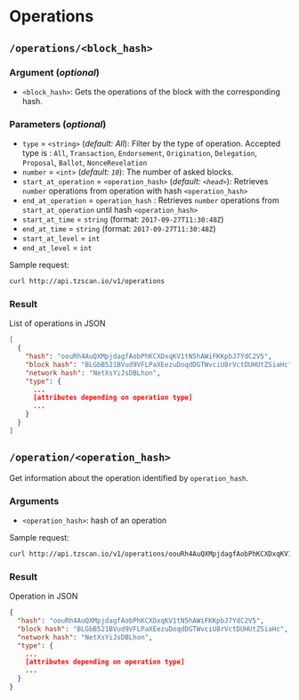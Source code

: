 # Operations


## `/operations/<block_hash>`

### Argument (*optional*)

 - `<block_hash>`: Gets the operations of the block with the corresponding hash.

### Parameters (*optional*)


- `type` = `<string>` (*default: All*): Filter by the type of operation. Accepted type is : `All`, `Transaction`, `Endorsement`, `Origination`, `Delegation`, `Proposal`, `Ballot`, `NonceRevelation`
- `number` = `<int>` (*default: `10`*): The number of asked blocks.
- `start_at_operation` = `<operation_hash>` (*default: `<head>`*): Retrieves `number` operations from operation with hash `<operation_hash>`
- `end_at_operation` = `operation_hash` : Retrieves `number` operations from `start_at_operation` until hash `<operation_hash>`
- `start_at_time` = `string` (format: `2017-09-27T11:30:48Z`)
- `end_at_time` = `string` (format: `2017-09-27T11:30:48Z`)
- `start_at_level` = `int`
- `end_at_level` = `int`

Sample request:
```bash
curl http://api.tzscan.io/v1/operations
```

### Result

List of operations in JSON

```json
[
  {
    "hash": "oouRh4AuQXMpjdagfAobPhKCXDxqKV1tN5hAWiFKKpbJ7YdC2V5",
    "block hash": "BLGbB521BVud9VFLPaXEezuDoqdDGTWvciU8rVctDUHUtZSiaHc",
    "network hash": "NetXsYiJsDBLhon",
    "type": {
      ...
      [attributes depending on operation type]
      ...
    }
  }
]
```

## `/operation/<operation_hash>`

Get information about the operation identified by `operation_hash`.

### Arguments

- `<operation_hash>`: hash of an operation

Sample request:
```bash
curl http://api.tzscan.io/v1/operations/oouRh4AuQXMpjdagfAobPhKCXDxqKV1tN5hAWiFKKpbJ7YdC2V5
```

### Result

Operation in JSON

```json
{
  "hash": "oouRh4AuQXMpjdagfAobPhKCXDxqKV1tN5hAWiFKKpbJ7YdC2V5",
  "block hash": "BLGbB521BVud9VFLPaXEezuDoqdDGTWvciU8rVctDUHUtZSiaHc",
  "network hash": "NetXsYiJsDBLhon",
  "type": {
    ...
    [attributes depending on operation type]
    ...
  }
}
```
